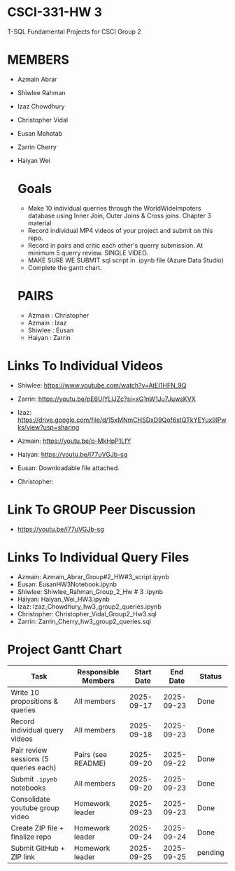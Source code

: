 # CSCI-331-HW 3
T-SQL Fundamental Projects for CSCI Group 2

# MEMBERS
- Azmain Abrar
- Shiwlee Rahman
- Izaz Chowdhury
- Christopher Vidal
- Eusan Mahatab
- Zarrin Cherry
- Haiyan Wei

  # Goals
  - Make 10 individual querries through the WorldWideImpoters database using Inner Join, Outer Joins & Cross joins. Chapter 3 material
  - Record individual MP4 videos of your project and submit on this repo.
  - Record in pairs and critic each other's querry submission. At minimum 5 querry review. SINGLE VIDEO.
  - MAKE SURE WE SUBMIT sql script in .ipynb file (Azure Data Studio)
  - Complete the gantt chart.

  # PAIRS
  - Azmain : Christopher
  - Azmain : Izaz
  - Shiwlee : Eusan
  - Haiyan : Zarrin

 # Links To Individual Videos
 - Shiwlee: https://www.youtube.com/watch?v=AtEI1HFN_9Q
   
 - Zarrin: https://youtu.be/pE6UlYLlJZc?si=xG1nW1Ju7JuwsKVX
   
 - Izaz: https://drive.google.com/file/d/15xMNmCHSDxD9Qof6stQTkYEYux9lPwks/view?usp=sharing
   
 - Azmain: https://youtu.be/p-MkHpP1LfY
   
 - Haiyan: https://youtu.be/I77uVGJb-sg
   
 - Eusan: Downloadable file attached.
   
 - Christopher:

 # Link To GROUP Peer Discussion
- https://youtu.be/I77uVGJb-sg

# Links To Individual Query Files
- Azmain: Azmain_Abrar_Group#2_HW#3_script.ipynb
- Eusan: EusanHW3Notebook.ipynb
- Shiwlee: Shiwlee_Rahman_Group_2_Hw # 3 .ipynb
- Haiyan: Haiyan_Wei_HW3.ipynb
- Izaz: Izaz_Chowdhury_hw3_group2_queries.ipynb
- Christopher: Christopher_Vidal_Group2_Hw3.sql
- Zarrin: Zarrin_Cherry_hw3_group2_queries.sql

# Project Gantt Chart 

| Task                                  | Responsible Members   | Start Date | End Date   | Status  |
|---------------------------------------|-----------------------|------------|------------|---------|
| Write 10 propositions & queries       | All members           | 2025-09-17 | 2025-09-23 | Done    |
| Record individual query videos        | All members           | 2025-09-18 | 2025-09-23 | Done    |
| Pair review sessions (5 queries each) | Pairs (see README)    | 2025-09-20 | 2025-09-22 | Done    |
| Submit `.ipynb` notebooks             | All members           | 2025-09-20 | 2025-09-23 | Done    |   
| Consolidate youtube group video       | Homework leader       | 2025-09-23 | 2025-09-23 | Done    |
| Create ZIP file + finalize repo       | Homework leader       | 2025-09-24 | 2025-09-24 | Done    |
| Submit GitHub + ZIP link              | Homework leader       | 2025-09-25 | 2025-09-25 |pending  |


    
    
